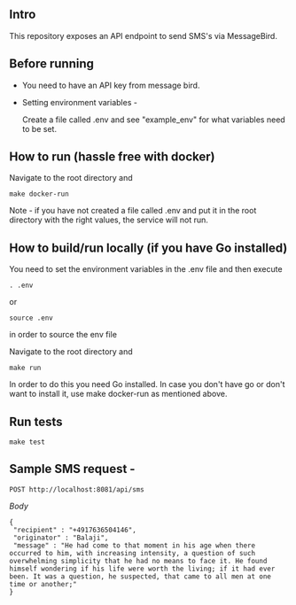 ## Intro
This repository exposes an API endpoint to send SMS's via MessageBird.

## Before running

* You need to have an API key from message bird.

* Setting environment variables -

  Create a file called .env and see "example_env" for what variables need to be set.

## How to run (hassle free with docker)

Navigate to the root directory and 

```
make docker-run
```

Note - if you have not created a file called .env and put it in the root directory with the right values, the service will not run.

## How to build/run locally (if you have Go installed)

You need to set the environment variables in the .env file and then execute

```
. .env
```

or 

```
source .env
```

in order to source the env file

Navigate to the root directory and 

```
make run
```

In order to do this you need Go installed. In case you don't have go or don't want to install it, use make docker-run as mentioned above.

## Run tests

```
make test
```

## Sample SMS request -

```
POST http://localhost:8081/api/sms
```

*Body*

```
{
 "recipient" : "+4917636504146",
 "originator" : "Balaji",
 "message" : "He had come to that moment in his age when there occurred to him, with increasing intensity, a question of such overwhelming simplicity that he had no means to face it. He found himself wondering if his life were worth the living; if it had ever been. It was a question, he suspected, that came to all men at one time or another;"
}
```
